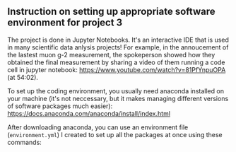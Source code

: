 ## Instruction on setting up appropriate software environment for project 3

The project is done in Jupyter Notebooks. It's an interactive IDE that is used in many scientific data anlysis projects! For example, in the annoucement of the lastest muon g-2 measurement, the spokeperson showed how they obtained the final measurement by sharing a video of them running a code cell in jupyter notebook: https://www.youtube.com/watch?v=81PfYnpuOPA (at 54:02).

To set up the coding environment, you usually need anaconda installed on your machine (it's not neccessary, but it makes managing different versions of software packages much easier): https://docs.anaconda.com/anaconda/install/index.html

After downloading anaconda, you can use an environment file (`environment.yml`) I created to set up all the packages at once using these commands:



